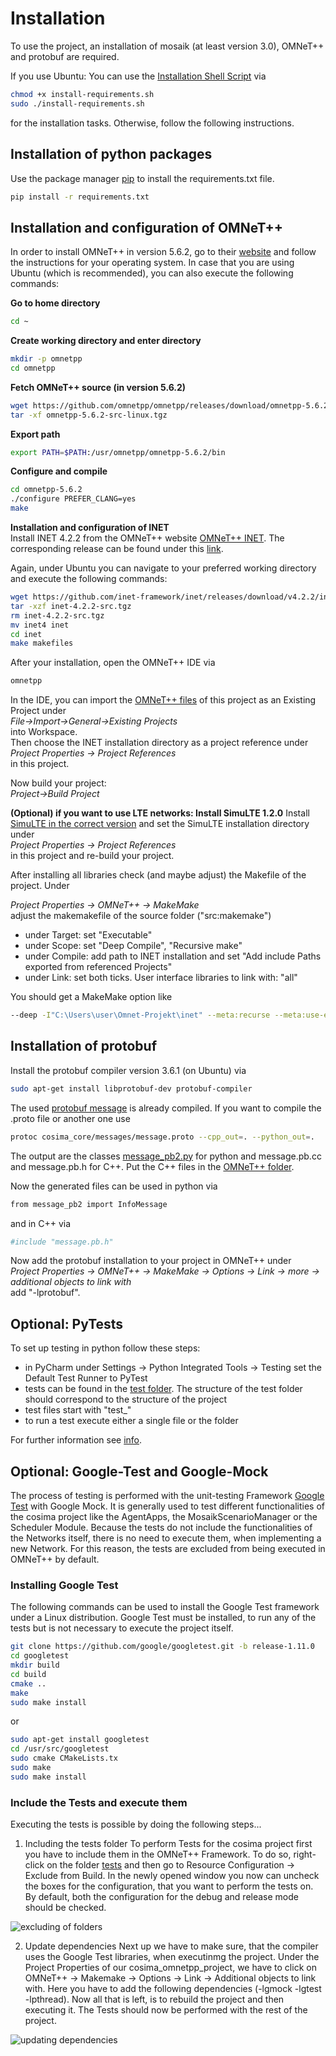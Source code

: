 # Installation

To use the project, an installation of mosaik (at least version 3.0), OMNeT++ and protobuf are required.

If you use Ubuntu: 
You can use the [Installation Shell Script](https://github.com/OFFIS-cosima/cosima/blob/master/install-requirements.sh) via
```bash
chmod +x install-requirements.sh
sudo ./install-requirements.sh
```
for the installation tasks.
Otherwise, follow the following instructions.

## Installation of python packages

Use the package manager [pip](https://pip.pypa.io/en/stable/) to install the requirements.txt file.

```bash
pip install -r requirements.txt
```

## Installation and configuration of OMNeT++
In order to install OMNeT++ in version 5.6.2, go to their 
[website](https://github.com/omnetpp/omnetpp/releases/download/omnetpp-5.6.2/omnetpp-5.6.2-src-linux.tgz) and follow the 
instructions for your operating system.
In case that you are using Ubuntu (which is recommended), you can also execute the following commands: 

**Go to home directory**
```bash
cd ~
```
**Create working directory and enter directory**
```bash
mkdir -p omnetpp
cd omnetpp
```
**Fetch OMNeT++ source (in version 5.6.2)**
```bash
wget https://github.com/omnetpp/omnetpp/releases/download/omnetpp-5.6.2/omnetpp-5.6.2-src-linux.tgz
tar -xf omnetpp-5.6.2-src-linux.tgz
```
**Export path**
```bash
export PATH=$PATH:/usr/omnetpp/omnetpp-5.6.2/bin
```
**Configure and compile**
```bash
cd omnetpp-5.6.2
./configure PREFER_CLANG=yes
make
```
**Installation and configuration of INET**\
Install INET 4.2.2 from the OMNeT++ website [OMNeT++ INET](https://omnetpp.org/). 
The corresponding release can be found under this [link](https://github.com/inet-framework/inet/releases/download/v4.2.2/inet-4.2.2-src.tgz).

Again, under Ubuntu you can navigate to your preferred working directory and execute the following commands:
```bash
wget https://github.com/inet-framework/inet/releases/download/v4.2.2/inet-4.2.2-src.tgz
tar -xzf inet-4.2.2-src.tgz
rm inet-4.2.2-src.tgz
mv inet4 inet
cd inet
make makefiles
 ```
After your installation, open the OMNeT++ IDE via
```bash
omnetpp
```
In the IDE, you can import the [OMNeT++ files](cosima_omnetpp_project) of this project as an Existing 
Project under\
_File->Import->General->Existing Projects_\
into Workspace.\
Then choose the INET installation directory as a project reference under\
_Project Properties -> Project References_\
in this project.

Now build your project:\
_Project->Build Project_


**(Optional) if you want to use LTE networks: Install SimuLTE 1.2.0** 
Install [SimuLTE in the correct version](https://github.com/inet-framework/simulte/releases/download/v1.2.0/simulte-1.2.0-src.tgz) 
and set the SimuLTE installation directory under\
_Project Properties -> Project References_\
in this project and re-build your project.

After installing all libraries check (and maybe adjust) the Makefile of the project.
Under

_Project Properties -> OMNeT++ -> MakeMake_\
adjust the makemakefile of the source folder ("src:makemake")
- under Target: set "Executable"
- under Scope: set "Deep Compile", "Recursive make" 
- under Compile: add path to INET installation and set "Add include Paths exported from referenced Projects"
- under Link: set both ticks. User interface libraries to link with: "all"

You should get a MakeMake option like 
```bash
--deep -I"C:\Users\user\Omnet-Projekt\inet" --meta:recurse --meta:use-exported-include-paths --meta:export-library --meta:use-exported-libs --meta:feature-ldflags
```

## Installation of protobuf

Install the protobuf compiler version 3.6.1 (on Ubuntu) via

```bash
sudo apt-get install libprotobuf-dev protobuf-compiler 
```

The used [protobuf message](https://github.com/OFFIS-cosima/cosima/blob/master/cosima_core/messages/message.proto) is already compiled. If you want to compile the .proto file or another one
use

```bash
protoc cosima_core/messages/message.proto --cpp_out=. --python_out=.
```

The output are the classes [message_pb2.py](https://github.com/OFFIS-cosima/cosima/blob/master/cosima_core/messages/message_pb2.py) for python and message.pb.cc and message.pb.h for C++. Put
the C++ files in the [OMNeT++ folder](https://github.com/OFFIS-cosima/cosima/blob/master/cosima_omnetpp_project).

Now the generated files can be used in python via

```bash
from message_pb2 import InfoMessage
```

and in C++ via

```bash
#include "message.pb.h"
```

Now add the protobuf installation to your project in OMNeT++ under\
_Project Properties -> OMNeT++ -> MakeMake -> Options -> Link -> more -> additional objects to link with_\
add "-lprotobuf".


## Optional: PyTests

To set up testing in python follow these steps:

* in PyCharm under Settings -> Python Integrated Tools -> Testing set the Default Test Runner to PyTest
* tests can be found in the [test folder](https://github.com/OFFIS-cosima/cosima/blob/master/tests). The structure of the test folder should correspond to the structure of
  the project
* test files start with "test_"
* to run a test execute either a single file or the folder

For further information see [info](https://semaphoreci.com/community/tutorials/testing-python-applications-with-pytest).

## Optional: Google-Test and Google-Mock
The process of testing is performed with the unit-testing Framework [Google Test](https://github.com/google/googletest/blob/main/googletest/README.md) with Google Mock. 
It is generally used to test different functionalities of the cosima project like the AgentApps, the MosaikScenarioManager or the Scheduler Module. 
Because the tests do not include the functionalities of the Networks itself, there is no need to execute them, when implementing a new Network. 
For this reason, the tests are excluded from being executed in OMNeT++ by default.

### Installing Google Test
The following commands can be used to install the Google Test framework under a Linux distribution.
Google Test must be installed, to run any of the tests but is not necessary to execute the project itself.
```bash
git clone https://github.com/google/googletest.git -b release-1.11.0
cd googletest
mkdir build
cd build
cmake ..
make
sudo make install 
```
or
```bash
sudo apt-get install googletest 
cd /usr/src/googletest   
sudo cmake CMakeLists.tx
sudo make
sudo make install
```

### Include the Tests and execute them
Executing the tests is possible by doing the following steps...

1. Including the tests folder
To perform Tests for the cosima project first you have to include them in the OMNeT++ Framework. 
To do so, right-click on the folder [tests](https://github.com/OFFIS-cosima/cosima/blob/master/cosima_omnetpp_project/tests) and then go to Resource Configuration -> Exclude from Build. 
In the newly opened window you now can uncheck the boxes for the configuration, that you want to perform the tests on. 
By default, both the configuration for the debug and release mode should be checked.

![excluding of folders](../../docs/source/images/exclude.PNG)

2. Update dependencies
Next up we have to make sure, that the compiler uses the Google Test libraries, when executinmg the project. 
Under the Project Properties of our cosima_omnetpp_project, we have to click on OMNeT++ -> Makemake -> Options -> Link -> Additional objects to link with. 
Here you have to add the following dependencies (-lgmock -lgtest -lpthread). 
Now all that is left, is to rebuild the project and then executing it. The Tests should now be performed with the rest of the project.

![updating dependencies](../../docs/source/images/makemake.PNG)
